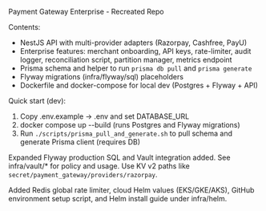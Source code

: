 Payment Gateway Enterprise - Recreated Repo

Contents:
- NestJS API with multi-provider adapters (Razorpay, Cashfree, PayU)
- Enterprise features: merchant onboarding, API keys, rate-limiter, audit logger, reconciliation script, partition manager, metrics endpoint
- Prisma schema and helper to run `prisma db pull` and `prisma generate`
- Flyway migrations (infra/flyway/sql) placeholders
- Dockerfile and docker-compose for local dev (Postgres + Flyway + API)

Quick start (dev):
1. Copy .env.example -> .env and set DATABASE_URL
2. docker compose up --build (runs Postgres and Flyway migrations)
3. Run `./scripts/prisma_pull_and_generate.sh` to pull schema and generate Prisma client (requires DB)


Expanded Flyway production SQL and Vault integration added. See infra/vault/* for policy and usage. Use KV v2 paths like `secret/payment_gateway/providers/razorpay`.


Added Redis global rate limiter, cloud Helm values (EKS/GKE/AKS), GitHub environment setup script, and Helm install guide under infra/helm.
